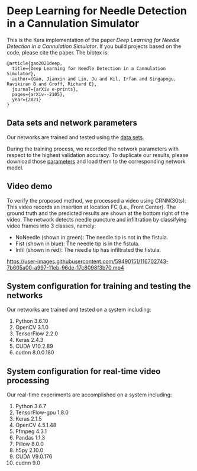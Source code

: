 # Deep Learning for Needle Detection in a Cannulation Simulator

This is the Kera implementation of the paper *Deep Learning for Needle Detection in a Cannulation Simulator*. If you build projects based on the code, please cite the paper. The bibtex is:

```
@article{gao2021deep,
  title={Deep Learning for Needle Detection in a Cannulation Simulator},
  author={Gao, Jianxin and Lin, Ju and Kil, Irfan and Singapogu, Ravikiran B and Groff, Richard E},
  journal={arXiv e-prints},
  pages={arXiv--2105},
  year={2021}
}
```

## Data sets and network parameters 
Our networks are trained and tested using the [data sets](https://drive.google.com/drive/folders/1m18R03A3EDoURAUM184zxrcUN4C1Eieb?usp=sharing).

During the training process, we recorded the network parameters with respect to the highest validation accuracy. To duplicate our results, please download those [parameters](https://drive.google.com/drive/folders/1D0HNDkNfcTo97wkUPlXHdxkag2i4PnqO?usp=sharing) and load them to the corresponding network model.

## Video demo
To verify the proposed method, we processed a video using CRNN(30ts). This video records an insertion at location FC (i.e., Front Center). The ground truth and the predicted results are shown at the bottom right of the video. 
The network detects needle puncture and infiltration by classifying video frames into 3 classes, namely:
- NoNeedle (shown in green): The needle tip is not in the fistula.
- Fist (shown in blue): The needle tip is in the fistula.
- Infil (shown in red): The needle tip has infiltrated the fistula.

https://user-images.githubusercontent.com/59490151/116702743-7b605a00-a997-11eb-96de-17c8098f3b70.mp4


## System configuration for training and testing the networks
Our networks are trained and tested on a system including:
1. Python 3.6.10
2. OpenCV 3.1.0 
3. TensorFlow 2.2.0
4. Keras 2.4.3
5. CUDA V10.2.89
6. cudnn 8.0.0.180

## System configuration for real-time video processing
Our real-time experiments are accomplished on a system including:
1. Python 3.6.7
2. TensorFlow-gpu 1.8.0 
3. Keras 2.1.5 
4. OpenCV 4.5.1.48 
5. Ffmpeg 4.3.1 
6. Pandas 1.1.3 
8. Pillow 8.0.0 
9. h5py 2.10.0 
10. CUDA V9.0.176
11. cudnn 9.0
